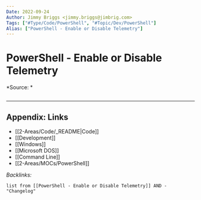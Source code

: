 ```yaml
---
Date: 2022-09-24
Author: Jimmy Briggs <jimmy.briggs@jimbrig.com>
Tags: ["#Type/Code/PowerShell", "#Topic/Dev/PowerShell"]
Alias: ["PowerShell - Enable or Disable Telemetry"]
---
```


# PowerShell - Enable or Disable Telemetry

*Source: *

```powershell

```

***

## Appendix: Links

- [[2-Areas/Code/_README|Code]]
- [[Development]]
- [[Windows]]
- [[Microsoft DOS]]
- [[Command Line]]
- [[2-Areas/MOCs/PowerShell]]

*Backlinks:*

```dataview
list from [[PowerShell - Enable or Disable Telemetry]] AND -"Changelog"
```